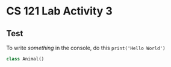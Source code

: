 # CS 121 Lab Activity 3
## Test

To write *something* in the console, do this ```print('Hello World')```

``` python
class Animal()

```

